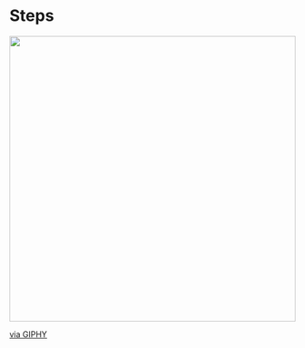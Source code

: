 # Steps

<div style="width:100%;height:0;padding-bottom:100%;position:relative;"><img src="https://giphy.com/embed/tHIRLHtNwxpjIFqPdV" width="100%" height="100%" style="position:absolute" frameBorder="0" class="giphy-embed" allowFullScreen /></div><p><a href="https://giphy.com/gifs/justin-raccoon-pedro-tHIRLHtNwxpjIFqPdV">via GIPHY</a></p>
